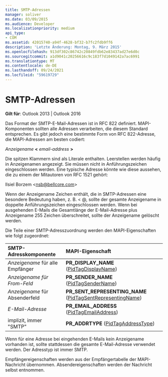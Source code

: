 ```yaml
---
title: SMTP-Adressen
manager: soliver
ms.date: 03/09/2015
ms.audience: Developer
ms.localizationpriority: medium
api_type:
- COM
ms.assetid: 42015740-a94f-4628-bf32-b7fc2fdb9ff6
description: 'Letzte Änderung: Montag, 9. März 2015'
ms.openlocfilehash: 913df302c86742c20849fdb62e83437ad27e6d0c
ms.sourcegitcommit: a1d9041c20256616c9c183f7d1049142a7ac6991
ms.translationtype: MT
ms.contentlocale: de-DE
ms.lasthandoff: 09/24/2021
ms.locfileid: "59619729"
---
```

# <a name="smtp-addresses"></a>SMTP-Adressen

  
  
**Gilt für**: Outlook 2013 | Outlook 2016 
  
Das Format der SMTP-E-Mail-Adressen ist in RFC 822 definiert. MAPI-Komponenten sollten alle Adressen verarbeiten, die diesem Standard entsprechen. Es gibt jedoch eine bestimmte Form von RFC 822-Adresse, die MAPI-Adressen am besten codiert:
  
 _Anzeigename_ **\<** _email-address_ **\>**
  
Die spitzen Klammern sind als Literale enthalten. Leerstellen werden häufig in Anzeigenamen angezeigt. Sie müssen nicht in Anführungszeichen eingeschlossen werden. Eine typische Adresse könnte wie diese aussehen, die zu einem der Mitautoren von RFC 1521 gehört:
  
Ilsiel Borzem \<nsb@bellcore.com\>
  
Wenn der Anzeigename Zeichen enthält, die in SMTP-Adressen eine besondere Bedeutung haben, z. B. \< @, sollte der gesamte Anzeigename in doppelte Anführungszeichen eingeschlossen werden. Wenn bei ausgehenden E-Mails die Gesamtlänge der E-Mail-Adresse plus Anzeigename 255 Zeichen überschreitet, sollte der Anzeigename gelöscht werden.
  
Die Teile einer SMTP-Adresszuordnung werden den MAPI-Eigenschaften wie folgt zugeordnet:
  
|**SMTP-Adresskomponente**|**MAPI-Eigenschaft**|
|:-----|:-----|
| _Anzeigename_ für alle Empfänger  <br/> |**PR_DISPLAY_NAME** ([PidTagDisplayName](pidtagdisplayname-canonical-property.md))  <br/> |
| _Anzeigename für From-Feld_  <br/> |**PR_SENDER_NAME** ([PidTagSenderName](pidtagsendername-canonical-property.md))  <br/> |
| _Anzeigename_ für Absenderfeld  <br/> |**PR_SENT_REPRESENTING_NAME** ([PidTagSentRepresentingName](pidtagsentrepresentingname-canonical-property.md))  <br/> |
| _E-Mail-Adresse_ <br/> |**PR_EMAIL_ADDRESS** ([PidTagEmailAddress](pidtagemailaddress-canonical-property.md))  <br/> |
|implizit, immer "SMTP"  <br/> |**PR_ADDRTYPE** ([PidTagAddressType](pidtagaddresstype-canonical-property.md))  <br/> |
   
Wenn für eine Adresse bei eingehenden E-Mails kein Anzeigename vorhanden ist, sollte stattdessen die gesamte E-Mail-Adresse verwendet werden. Der Adresstyp ist immer SMTP.
  
Empfängereigenschaften werden aus der Empfängertabelle der MAPI-Nachricht übernommen. Absendereigenschaften werden der Nachricht selbst entnommen.
  

